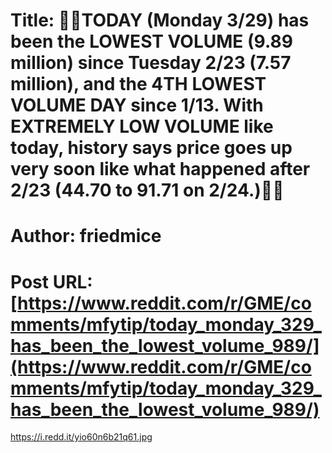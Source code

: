 # Title: 🚀🚀TODAY (Monday 3/29) has been the LOWEST VOLUME (9.89 million) since Tuesday 2/23 (7.57 million), and the 4TH LOWEST VOLUME DAY since 1/13. With EXTREMELY LOW VOLUME like today, history says price goes up very soon like what happened after 2/23 (44.70 to 91.71 on 2/24.)🚀🚀
# Author: friedmice
# Post URL: [https://www.reddit.com/r/GME/comments/mfytip/today_monday_329_has_been_the_lowest_volume_989/](https://www.reddit.com/r/GME/comments/mfytip/today_monday_329_has_been_the_lowest_volume_989/)


https://i.redd.it/yio60n6b21q61.jpg